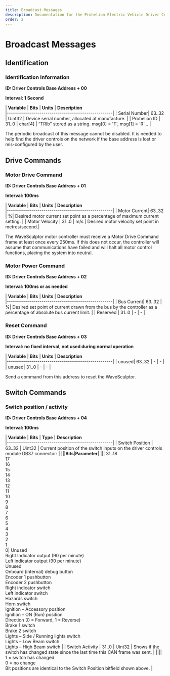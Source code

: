 ```yaml
---
title: Broadcast Messages
description: Documentation for the Prohelion Electric Vehicle Driver Controls
order: 2
---
```


# Broadcast Messages

## Identification

### Identification Information

__ID: Driver Controls Base Address + 00__ 

__Interval: 1 Second__ 

| __Variable__    |   __Bits__ | __Units__ | __Description__  
|----------------------------------------------------|
| Serial Number| 63..32 | Uint32 | Device serial number, allocated at manufacture. |
| Prohelion ID | 31..0 | char[4] | “TRIb” stored as a string. msg[0] = 'T', msg[1] = 'R'... |

The periodic broadcast of this message cannot be disabled. It is needed to help find the driver controls on the network if the base address is lost or mis-configured by the user.

## Drive Commands

### Motor Drive Command

__ID: Driver Controls Base Address + 01__ 

__Interval: 100ms__ 

| __Variable__    |   __Bits__ | __Units__ | __Description__  
|----------------------------------------------------|
| Motor Current| 63..32 | %| Desired motor current set point as a percentage of maximum current setting. |
| Motor Velocity | 31..0 | m/s | Desired motor velocity set point in metres/second.|

The WaveSculptor motor controller must receive a Motor Drive Command frame at least once every 250ms.  If this does not occur, the controller will assume that communications have failed and will halt all motor control functions, placing the system into neutral.

### Motor Power Command

__ID: Driver Controls Base Address + 02__ 

__Interval: 100ms or as needed__ 

| __Variable__    |   __Bits__ | __Units__ | __Description__  
|----------------------------------------------------|
| Bus Current| 63..32 | %| Desired set point of current drawn from the bus by the controller as a percentage of absolute bus current limit. |
| Reserved | 31..0 | - | - |

### Reset Command

__ID: Driver Controls Base Address + 03__ 

__Interval: no fixed interval, not used during normal operation__ 

| __Variable__    |   __Bits__ | __Units__ | __Description__  
|----------------------------------------------------|
| unused| 63..32 | - | - |
| unused| 31..0 | - | - |

Send a command from this address to reset the WaveSculptor.

## Switch Commands

### Switch position / activity

__ID: Driver Controls Base Address + 04__ 

__Interval: 100ms__ 

| __Variable__    |   __Bits__ | __Type__ | __Description__  
|----------------------------------------------------|
| Switch Position | 63..32 | Uint32 | Current position of the switch inputs on the driver controls module DB37 connector: |
|||__Bits__|__Parameter__|
||| 31..18<br>17<br>16<br>15<br>14<br>13<br>12<br>11<br>10<br>9<br>8<br>7<br>6<br>5<br>4<br>3<br>2<br>1<br>0| Unused<br>Right Indicator output (90 per minute)<br>Left indicator output (90 per minute)<br>Unused<br>Onboard (internal) debug button<br>Encoder 1 pushbutton<br>Encoder 2 pushbutton<br>Right indicator switch<br>Left indicator switch<br>Hazards switch<br>Horn switch<br>Ignition – Accessory position<br>Ignition – ON (Run) position<br>Direction (0 = Forward, 1 = Reverse)<br>Brake 1 switch<br>Brake 2 switch<br>Lights – Side / Running lights switch<br>Lights – Low Beam switch<br>Lights – High Beam switch |
| Switch Activity | 31..0 | Uint32 | Shows if the switch has changed state since the last time this CAN frame was sent. |
|||| 1 = switch has changed<br>0 = no change<br>Bit positions are identical to the Switch Position bitfield shown above. |
